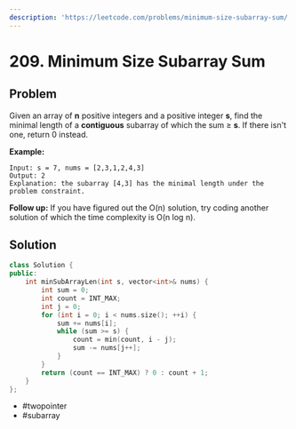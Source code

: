 ```yaml
---
description: 'https://leetcode.com/problems/minimum-size-subarray-sum/'
---
```


# 209. Minimum Size Subarray Sum

## Problem

Given an array of **n** positive integers and a positive integer **s**, find the minimal length of a **contiguous** subarray of which the sum ≥ **s**. If there isn't one, return 0 instead.

**Example:** 

```text
Input: s = 7, nums = [2,3,1,2,4,3]
Output: 2
Explanation: the subarray [4,3] has the minimal length under the problem constraint.
```

**Follow up:** If you have figured out the O\(n\) solution, try coding another solution of which the time complexity is O\(n log n\). 

## Solution

```cpp
class Solution {
public:
    int minSubArrayLen(int s, vector<int>& nums) {
        int sum = 0;
        int count = INT_MAX;
        int j = 0;
        for (int i = 0; i < nums.size(); ++i) {
            sum += nums[i];
            while (sum >= s) {
                count = min(count, i - j);
                sum -= nums[j++];
            }
        }
        return (count == INT_MAX) ? 0 : count + 1;
    }
};

```

* \#twopointer
* \#subarray

